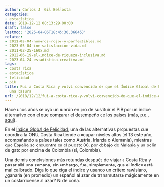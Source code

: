 ```yaml
---
author: Carlos J. Gil Bellosta
categories:
- estadística
date: 2018-12-12 08:13:29+00:00
draft: false
lastmod: '2025-04-06T18:45:30.366450'
related:
- 2012-05-04-numeros-rojos-y-perfectibles.md
- 2023-05-04-ine-satisfaccion-vida.md
- 2011-02-25-1605.md
- 2012-06-19-el-indice-de-riqueza-inclusiva.md
- 2023-04-24-estadistica-creativa.md
tags:
- costa rica
- estadística
- felicidad
- pib
title: Fui a Costa Rica y volví convencido de que el Índice Global de Felicidad es
  una basura
url: /2018/12/12/fui-a-costa-rica-y-volvi-convencido-de-que-el-indice-goblal-de-felicidad-es-una-basura/
---
```


Hace unos años se oyó un runrún en pro de sustituir el PIB por un índice alternativo con el que comparar el desempeño de los países (más, p.e., [aquí](https://www.statslife.org.uk/politics/2739-how-happiness-is-challenging-gdp-as-the-measure-of-a-country-s-health)).

En el [Índice Global de Felicidad](https://es.wikipedia.org/wiki/%C3%8Dndice_Global_de_Felicidad), una de las alternativas propuestas que coordina la ONU, Costa Rica tiende a ocupar niveles altos (el 13 este año, acompañando a países tales como Austria, Irlanda o Alemania), mientras que España se encuentra en el puesto 36, por debajo de Malasia y un pelín de gato por encima de Colombia (sí, Colombia).

Una de mis conclusiones más rotundas después de viajar a Costa Rica y pasar allá una semana, sin embargo, fue, simplemente, que el índice está  mal calibrado. Diga lo que diga el índice y usando un critero rawlsiano, ¿ganaría (en promedio) un español al azar de transmutarse mágicamente en un costarricense al azar? Ni de coña.
